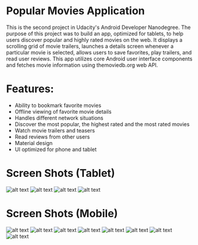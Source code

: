 # Popular Movies Application
This is the second project in Udacity's Android Developer Nanodegree. The purpose of this project was to build an app, optimized for tablets, to help users discover popular and highly rated movies on the web. It displays a scrolling grid of movie trailers, launches a details screen whenever a particular movie is selected, allows users to save favorites, play trailers, and read user reviews. This app utilizes core Android user interface components and fetches movie information using themoviedb.org web API.
 
 # Features: 
  - Ability to bookmark favorite movies
  -	Offline viewing of favorite movie details
  -	Handles different network situations
  -	Discover the most popular, the highest rated and the most rated movies
  -	Watch movie trailers and teasers
  -	Read reviews from other users
  -	Material design
  -	UI optimized for phone and tablet
  
  # Screen Shots (Tablet)
  ![alt text](https://github.com/taha7ussein007/PopularMoviesApp/blob/master/scrShots/1.JPG)
  ![alt text](https://github.com/taha7ussein007/PopularMoviesApp/blob/master/scrShots/2.JPG)
  ![alt text](https://github.com/taha7ussein007/PopularMoviesApp/blob/master/scrShots/3.JPG)
  ![alt text](https://github.com/taha7ussein007/PopularMoviesApp/blob/master/scrShots/4.JPG)
  
  # Screen Shots (Mobile)
  ![alt text](https://github.com/taha7ussein007/PopularMoviesApp/blob/master/scrShots/5.png)
  ![alt text](https://github.com/taha7ussein007/PopularMoviesApp/blob/master/scrShots/6.png)
  ![alt text](https://github.com/taha7ussein007/PopularMoviesApp/blob/master/scrShots/7.png)
  ![alt text](https://github.com/taha7ussein007/PopularMoviesApp/blob/master/scrShots/8.png)
  ![alt text](https://github.com/taha7ussein007/PopularMoviesApp/blob/master/scrShots/9.png)
  ![alt text](https://github.com/taha7ussein007/PopularMoviesApp/blob/master/scrShots/10.png)
  ![alt text](https://github.com/taha7ussein007/PopularMoviesApp/blob/master/scrShots/11.png)
  ![alt text](https://github.com/taha7ussein007/PopularMoviesApp/blob/master/scrShots/12.png)






